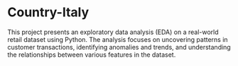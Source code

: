 # Country-Italy
This project presents an exploratory data analysis (EDA) on a real-world retail dataset using Python. The analysis focuses on uncovering patterns in customer transactions, identifying anomalies and trends, and understanding the relationships between various features in the dataset.
